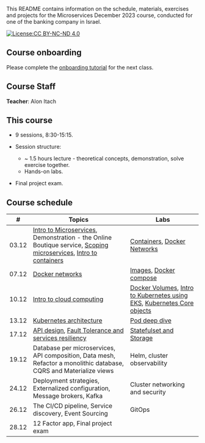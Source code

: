 This README contains information on the schedule, materials, exercises and projects for the Microservices December 2023 course, conducted for one of the banking company in Israel.

[![License:CC BY-NC-ND 4.0](https://img.shields.io/badge/License-CC%20BY--NC--ND%204.0-lightgrey.svg)](https://creativecommons.org/licenses/by-nc-nd/4.0/)


## Course onboarding

Please complete the [onboarding tutorial](tutorials/onboarding.md) for the next class.

## Course Staff

**Teacher**: Alon Itach

## This course

- 9 sessions, 8:30-15:15.

- Session structure:
  - ~ 1.5 hours lecture - theoretical concepts, demonstration, solve exercise together.
  - Hands-on labs. 

- Final project exam.

## Course schedule


| #  | Topics                                                                                                                                                                                                                                                                                                                                                            | Labs                                                                                                                                                                           | 
|----|-------------------------------------------------------------------------------------------------------------------------------------------------------------------------------------------------------------------------------------------------------------------------------------------------------------------------------------------------------------------|--------------------------------------------------------------------------------------------------------------------------------------------------------------------------------|
| 03.12 | [Intro to Microservices](https://alonitac.github.io/Microservices23/slides/microservices_intro.html), Demonstration - the Online Boutique service, [Scoping microservices](https://alonitac.github.io/Microservices23/slides/microservices_scoping_services.html), [Intro to containers](https://alonitac.github.io/Microservices23/slides/containers_intro.html) | [Containers](tutorials/docker_containers.md), [Docker Networks](tutorials/docker_networking.md)                                                                                |   
| 07.12 | [Docker networks](https://alonitac.github.io/Microservices23/slides/docker_networking.html)                                                                                                                                                                                                                                                                       | [Images](tutorials/docker_images.md), [Docker compose](tutorials/docker_compose.md)                                                                                            | 
| 10.12 | [Intro to cloud computing](https://alonitac.github.io/Microservices23/slides/aws_intro.html)                                                                                                                                                                                                                                                                      | [Docker Volumes](tutorials/docker_volumes.md), [Intro to Kubernetes using EKS](tutorials/k8s_setup_and_intro_eks.md), [Kubernetes Core objects](tutorials/k8s_core_objects.md) | 
| 13.12 | [Kubernetes architecture](tutorials/k8s_main_components.md)                                                                                                                                                                                                                                                                                                       | [Pod deep dive](tutorials/k8s_pod_deep_dive.md)                                                                                                                                | 
| 17.12 | [API design](https://alonitac.github.io/Microservices23/slides/microservices_api_design.html), [Fault Tolerance and services resiliency](https://alonitac.github.io/Microservices23/slides/microservices_fault_tolerene.html)                                                                                                                                     | [Statefulset and Storage](tutorials/k8s_statefulset_and_storage.md)                                                                                                                                                    | 
| 19.12 | Database per microservices, API composition, Data mesh, Refactor a monolithic database, CQRS and Materialize views                                                                                                                                                                                                                                                | Helm, cluster observability                                                                                                                                                    | 
| 24.12 | Deployment strategies, Externalized configuration,  Message brokers, Kafka                                                                                                                                                                                                                                                                                                              | Cluster networking and security                                                                                                                                                | 
| 26.12 | The CI/CD pipeline, Service discovery, Event Sourcing                                                                                                                                                                                                                                                                                                             | GitOps                                                                                                                                                                         | 
| 28.12 | 12 Factor app, Final project exam                                                                                                                                                                                                                                                                                                                                 |                                                                                                                                                                                | 


